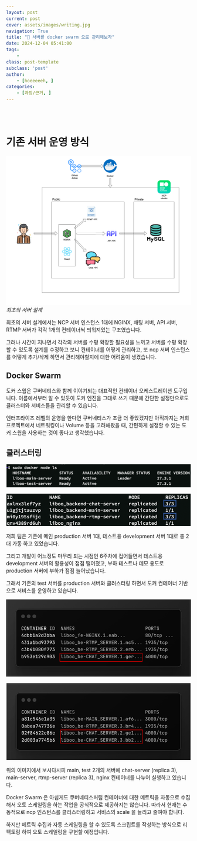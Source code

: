 ```yaml
---
layout: post
current: post
cover: assets/images/writing.jpg
navigation: True
title: "🐬 서버를 docker swarm 으로 관리해보자"
date: 2024-12-04 05:41:00
tags:
    - 
class: post-template
subclass: 'post'
author: 
    - [hoeeeeeh, ]
categories:
    - [과정/근거, ]
---
```

<br><br>

# 기존 서버 운영 방식


![0](/upload/2024-12-04-🐬_서버를_docker_swarm_으로_관리해보자.md/0.png)_최초의 서버 설계_


최초의 서버 설계에서는 NCP 서버 인스턴스 1대에 NGINX, 채팅 서버, API 서버, RTMP 서버가 각각 1개의 컨테이너씩 띄워져있는 구조였습니다.


그러나 시간이 지나면서 각각의 서버를 수평 확장할 필요성을 느끼고 서버를 수평 확장 할 수 있도록 설계를 수정하고 보니 컨테이너를 어떻게 관리하고, 또 ncp 서버 인스턴스를 어떻게 추가/삭제 하면서 관리해야할지에 대한 어려움이 생겼습니다.


## Docker Swarm


도커 스웜은 쿠버네티스와 함께 이야기되는 대표적인 컨테이너 오케스트레이션 도구입니다.  이름에서부터 알 수 있듯이 도커 엔진을 그대로 쓰기 때문에 간단한 설정만으로도 클러스터와 서비스들을 관리할 수 있습니다.


엔터프라이즈 레벨의 운영을 한다면 쿠버네티스가 조금 더 좋았겠지만 아직까지는 저희 프로젝트에서 네트워킹이나 Volume 등을 고려해봤을 때, 간편하게 설정할 수 있는 도커 스웜을 사용하는 것이 좋다고 생각했습니다.


## 클러스터링


![1](/upload/2024-12-04-🐬_서버를_docker_swarm_으로_관리해보자.md/1.png)


![2](/upload/2024-12-04-🐬_서버를_docker_swarm_으로_관리해보자.md/2.png)


저희 팀은 기존에 메인 production 서버 1대, 테스트용 development 서버 1대로 총 2대 가동 하고 있었습니다.


그리고 개발이 어느정도 마무리 되는 시점인 6주차에 접어들면서 테스트용 development 서버의 활용성이 점점 떨어졌고, 부하 테스트나 데모 용도로 production 서버에 부하가 점점 늘어났습니다. 


그래서 기존의 test 서버를 production 서버와 클러스터링 하면서 도커 컨테이너 기반으로 서비스를 운영하고 있습니다.


![3](/upload/2024-12-04-🐬_서버를_docker_swarm_으로_관리해보자.md/3.png)


![4](/upload/2024-12-04-🐬_서버를_docker_swarm_으로_관리해보자.md/4.png)


위의 이미지에서 보시다시피 main, test 2개의 서버에 chat-server (replica 3), main-server, rtmp-server (replica 3), nginx 컨테이너를 나누어 실행하고 있습니다.


Docker Swarm 은 아쉽게도 쿠버네티스처럼 컨테이너에 대한 메트릭을 자동으로 수집해서 오토 스케일링을 하는 작업을 공식적으로 제공하지는 않습니다. 따라서 현재는 수동적으로 ncp 인스턴스를 클러스터링하고 서비스의 scale 을 늘리고 줄여야 합니다.


하지만 메트릭 수집과 자동 스케일링을 할 수 있도록 스크립트를 작성하는 방식으로 리팩토링 하여 오토 스케일링을 구현할 예정입니다.

